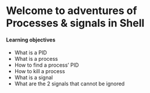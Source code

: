 <h1>Welcome to adventures of Processes & signals in Shell</h1>
<h4>Learning objectives</h4>
<ul>
<li>What is a PID</li>
<li>What is a process</li>
<li>How to find a process’ PID</li>
<li>How to kill a process</li>
<li>What is a signal</li>
<li>What are the 2 signals that cannot be ignored</li>
</ul>
